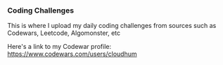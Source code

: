 <h3>Coding Challenges</h3>

This is where I upload my daily coding challenges from sources such as Codewars, Leetcode, Algomonster, etc

Here's a link to my Codewar profile: https://www.codewars.com/users/cloudhum
